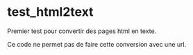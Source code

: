 # test_html2text
Premier test pour convertir des pages html en texte.

Ce code ne permet pas de faire cette conversion avec une url.